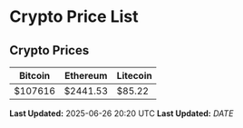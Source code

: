 # Crypto Price List

## Crypto Prices
| Bitcoin | Ethereum | Litecoin |
| ------- | -------- | -------- |
| $107616 | $2441.53 | $85.22 |
**Last Updated:** 2025-06-26 20:20 UTC
**Last Updated:** $DATE$
